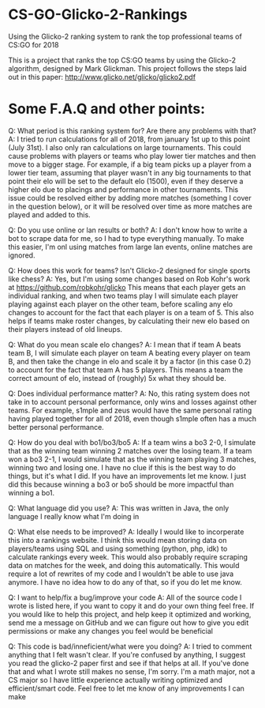 # CS-GO-Glicko-2-Rankings
Using the Glicko-2 ranking system to rank the top professional teams of CS:GO for 2018

This is a project that ranks the top CS:GO teams by using the Glicko-2 algorithm, designed by Mark Glickman.
This project follows the steps laid out in this paper: http://www.glicko.net/glicko/glicko2.pdf

# Some F.A.Q and other points:
Q: What period is this ranking system for? Are there any problems with that?
A: I tried to run calculations for all of 2018, from january 1st up to this point (July 31st). I also only ran calculations on large tournaments. This could cause problems with players or teams who play lower tier matches and then move to a bigger stage. For example, if a big team picks up a player from a lower tier team, assuming that player wasn't in any big tournaments to that point their elo will be set to the default elo (1500), even if they deserve a higher elo due to placings and performance in other tournaments. This issue could be resolved either by adding more matches (something I cover in the question below), or it will be resolved over time as more matches are played and added to this.

Q: Do you use online or lan results or both?
A: I don't know how to write a bot to scrape data for me, so I had to type everything manually. To make this easier, I'm onl using matches from large lan events, online matches are ignored.

Q: How does this work for teams? Isn't Glicko-2 designed for single sports like chess?
A: Yes, but I'm using some changes based on Rob Kohr's work at https://github.com/robkohr/glicko
This means that each player gets an individual ranking, and when two teams play I will simulate each player playing against each player on the other team, before scaling any elo changes to account for the fact that each player is on a team of 5. This also helps if teams make roster changes, by calculating their new elo based on their players instead of old lineups.

Q: What do you mean scale elo changes?
A: I mean that if team A beats team B, I will simulate each player on team A beating every player on team B, and then take the change in elo and scale it by a factor (in this case 0.2) to account for the fact that team A has 5 players. This means a team the correct amount of elo, instead of (roughly) 5x what they should be.

Q: Does individual performance matter?
A: No, this rating system does not take in to account personal performance, only wins and losses against other teams. For example, s1mple and zeus would have the same personal rating having played together for all of 2018, even though s1mple often has a much better personal performance.

Q: How do you deal with bo1/bo3/bo5
A: If a team wins a bo3 2-0, I simulate that as the winning team winning 2 matches over the losing team. If a team won a bo3 2-1, I would simulate that as the winning team playing 3 matches, winning two and losing one. I have no clue if this is the best way to do things, but it's what I did. If you have an improvements let me know. I just did this because winning a bo3 or bo5 should be more impactful than winning a bo1.

Q: What language did you use?
A: This was written in Java, the only language I really know what I'm doing in

Q: What else needs to be improved?
A: Ideally I would like to incorperate this into a rankings website. I think this would mean storing data on players/teams using SQL and using something (python, php, idk) to calculate rankings every week. This would also probably require scraping data on matches for the week, and doing this automatically. This would require a lot of rewrites of my code and I wouldn't be able to use java anymore. I have no idea how to do any of that, so if you do let me know.

Q: I want to help/fix a bug/improve your code
A: All of the source code I wrote is listed here, if you want to copy it and do your own thing feel free. If you would like to help this project, and help keep it optimized and working, send me a message on GitHub and we can figure out how to give you edit permissions or make any changes you feel would be beneficial

Q: This code is bad/inneficient/what were you doing?
A: I tried to comment anything that I felt wasn't clear. If you're confused by anything, I suggest you read the glicko-2 paper first and see if that helps at all. If you've done that and what I wrote still makes no sense, I'm sorry. I'm a math major, not a CS major so I have little experience actually writing optimized and efficient/smart code. Feel free to let me know of any improvements I can make
